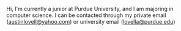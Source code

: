 Hi, I'm currently a junior at Purdue University, and I am majoring in computer science.
I can be contacted through my private email (austinlovell@yahoo.com) or university email (lovella@purdue.edu)

<!---
austinlovell25/austinlovell25 is a ✨ special ✨ repository because its `README.md` (this file) appears on your GitHub profile.
You can click the Preview link to take a look at your changes.
--->

